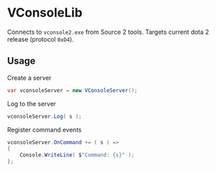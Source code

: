 # VConsoleLib

Connects to `vconsole2.exe` from Source 2 tools.
Targets current dota 2 release (protocol `0xD4`).

## Usage

Create a server
```cs
var vconsoleServer = new VConsoleServer();
```

Log to the server
```cs
vconsoleServer.Log( s );
```

Register command events
```cs
vconsoleServer.OnCommand += ( s ) =>
{
	Console.WriteLine( $"Command: {s}" );
};
```
